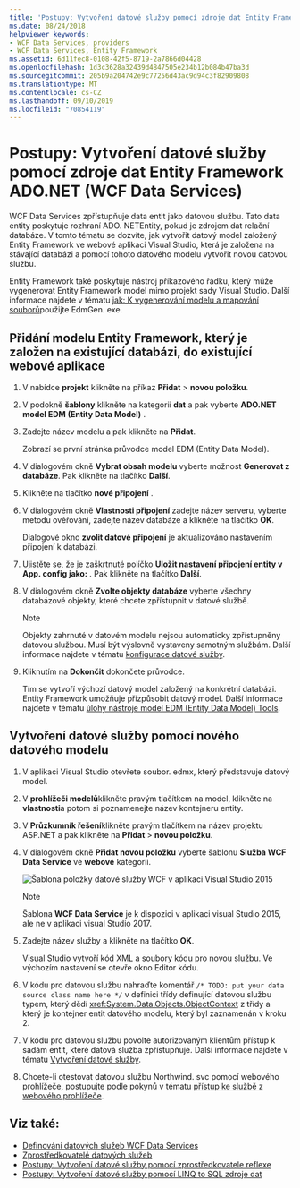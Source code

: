 ```yaml
---
title: 'Postupy: Vytvoření datové služby pomocí zdroje dat Entity Framework ADO.NET (WCF Data Services)'
ms.date: 08/24/2018
helpviewer_keywords:
- WCF Data Services, providers
- WCF Data Services, Entity Framework
ms.assetid: 6d11fec8-0108-42f5-8719-2a7866d04428
ms.openlocfilehash: 1d3c3628a32439d4847505e234b12b084b47ba3d
ms.sourcegitcommit: 205b9a204742e9c77256d43ac9d94c3f82909808
ms.translationtype: MT
ms.contentlocale: cs-CZ
ms.lasthandoff: 09/10/2019
ms.locfileid: "70854119"
---
```

# <a name="how-to-create-a-data-service-using-an-adonet-entity-framework-data-source-wcf-data-services"></a>Postupy: Vytvoření datové služby pomocí zdroje dat Entity Framework ADO.NET (WCF Data Services)

WCF Data Services zpřístupňuje data entit jako datovou službu. Tato data entity poskytuje rozhraní ADO. NETEntity, pokud je zdrojem dat relační databáze. V tomto tématu se dozvíte, jak vytvořit datový model založený Entity Framework ve webové aplikaci Visual Studio, která je založena na stávající databázi a pomocí tohoto datového modelu vytvořit novou datovou službu.

Entity Framework také poskytuje nástroj příkazového řádku, který může vygenerovat Entity Framework model mimo projekt sady Visual Studio. Další informace najdete v tématu [jak: K vygenerování modelu a mapování souborů](../adonet/ef/how-to-use-edmgen-exe-to-generate-the-model-and-mapping-files.md)použijte EdmGen. exe.

## <a name="to-add-an-entity-framework-model-that-is-based-on-an-existing-database-to-an-existing-web-application"></a>Přidání modelu Entity Framework, který je založen na existující databázi, do existující webové aplikace

1. V nabídce **projekt** klikněte na příkaz **Přidat** > **novou položku**.

2. V podokně **šablony** klikněte na kategorii **dat** a pak vyberte **ADO.NET model EDM (Entity Data Model)** .

3. Zadejte název modelu a pak klikněte na **Přidat**.

     Zobrazí se první stránka průvodce model EDM (Entity Data Model).

4. V dialogovém okně **Vybrat obsah modelu** vyberte možnost **Generovat z databáze**. Pak klikněte na tlačítko **Další**.

5. Klikněte na tlačítko **nové připojení** .

6. V dialogovém okně **Vlastnosti připojení** zadejte název serveru, vyberte metodu ověřování, zadejte název databáze a klikněte na tlačítko **OK**.

     Dialogové okno **zvolit datové připojení** je aktualizováno nastavením připojení k databázi.

7. Ujistěte se, že je zaškrtnuté políčko **Uložit nastavení připojení entity v App. config jako:** . Pak klikněte na tlačítko **Další**.

8. V dialogovém okně **Zvolte objekty databáze** vyberte všechny databázové objekty, které chcete zpřístupnit v datové službě.

    > [!NOTE]
    > Objekty zahrnuté v datovém modelu nejsou automaticky zpřístupněny datovou službou. Musí být výslovně vystaveny samotným službám. Další informace najdete v tématu [konfigurace datové služby](configuring-the-data-service-wcf-data-services.md).

9. Kliknutím na **Dokončit** dokončete průvodce.

     Tím se vytvoří výchozí datový model založený na konkrétní databázi. Entity Framework umožňuje přizpůsobit datový model. Další informace najdete v tématu [úlohy nástroje model EDM (Entity Data Model) Tools](https://docs.microsoft.com/previous-versions/dotnet/netframework-4.0/bb738480(v=vs.100)).

## <a name="to-create-the-data-service-by-using-the-new-data-model"></a>Vytvoření datové služby pomocí nového datového modelu

1. V aplikaci Visual Studio otevřete soubor. edmx, který představuje datový model.

2. V **prohlížeči modelů**klikněte pravým tlačítkem na model, klikněte na **vlastnosti**a potom si poznamenejte název kontejneru entity.

3. V **Průzkumník řešení**klikněte pravým tlačítkem na název projektu ASP.NET a pak klikněte na **Přidat** > **novou položku**.

4. V dialogovém okně **Přidat novou položku** vyberte šablonu **Služba WCF Data Service** ve **webové** kategorii.

   ![Šablona položky datové služby WCF v aplikaci Visual Studio 2015](media/wcf-data-service-item-template.png)

   > [!NOTE]
   > Šablona **WCF Data Service** je k dispozici v aplikaci visual Studio 2015, ale ne v aplikaci visual Studio 2017.

5. Zadejte název služby a klikněte na tlačítko **OK**.

     Visual Studio vytvoří kód XML a soubory kódu pro novou službu. Ve výchozím nastavení se otevře okno Editor kódu.

6. V kódu pro datovou službu nahraďte komentář `/* TODO: put your data source class name here */` v definici třídy definující datovou službu typem, který dědí <xref:System.Data.Objects.ObjectContext> z třídy a který je kontejner entit datového modelu, který byl zaznamenán v kroku 2.

7. V kódu pro datovou službu povolte autorizovaným klientům přístup k sadám entit, které datová služba zpřístupňuje. Další informace najdete v tématu [Vytvoření datové služby](creating-the-data-service.md).

8. Chcete-li otestovat datovou službu Northwind. svc pomocí webového prohlížeče, postupujte podle pokynů v tématu [přístup ke službě z webového prohlížeče](accessing-the-service-from-a-web-browser-wcf-data-services-quickstart.md).

## <a name="see-also"></a>Viz také:

- [Definování datových služeb WCF Data Services](defining-wcf-data-services.md)
- [Zprostředkovatelé datových služeb](data-services-providers-wcf-data-services.md)
- [Postupy: Vytvoření datové služby pomocí zprostředkovatele reflexe](create-a-data-service-using-rp-wcf-data-services.md)
- [Postupy: Vytvoření datové služby pomocí LINQ to SQL zdroje dat](create-a-data-service-using-linq-to-sql-wcf.md)
